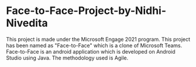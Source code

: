 # Face-to-Face-Project-by-Nidhi-Nivedita
This project is made under the Microsoft Engage 2021 program. This project has been named as "Face-to-Face" which is a clone of Microsoft Teams. Face-to-Face is an android application which is developed on Android Studio using Java. The methodology used is Agile. 
